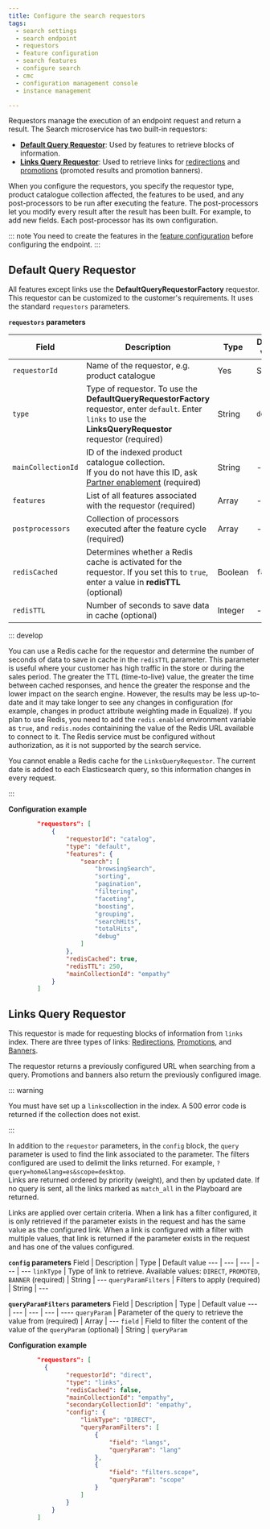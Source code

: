 ```yaml
---
title: Configure the search requestors
tags:
  - search settings
  - search endpoint
  - requestors
  - feature configuration
  - search features
  - configure search
  - cmc
  - configuration management console
  - instance management

---
```


Requestors manage the execution of an endpoint request and return a result. The Search microservice has two built-in requestors:

- **[Default Query Requestor](#default-query-requestor)**: Used by features to retrieve blocks of information.
- **[Links Query Requestor](#links-query-requestor)**: Used to retrieve links for [redirections](/explore-empathy-platform/features/redirections-overview.md) and [promotions](/explore-empathy-platform/features/promotions-overview.md) (promoted results and promotion banners).
<!-- For more information, see **[Tutorial: Set up redirections and promotions](set-up-redirections-promotions.md)**.-->

When you configure the requestors, you specify the requestor type, product catalogue collection affected, the features to be used, and any post-processors to be run after executing the feature. The post-processors let you modify every result after the result has been built. For example, to add new fields. Each post-processor has its own configuration.   

::: note
You need to create the features in the [feature configuration](readme.md#feature-configuration) before configuring the endpoint.
:::


## Default Query Requestor
All features except links use the **DefaultQueryRequestorFactory** requestor. This requestor can be customized to the customer's requirements. It uses the standard `requestors` parameters.

**`requestors` parameters**

| Field | Description | Type | Default value
| --- | --- | --- | --- 
| `requestorId` | Name of the requestor, e.g. product catalogue | Yes | String | ---
| `type` | Type of requestor. To use the **DefaultQueryRequestorFactory** requestor, enter `default`. Enter `links` to use the **LinksQueryRequestor** requestor (required) | String | `default`
| `mainCollectionId` | ID of the indexed product catalogue collection. <br> If you do not have this ID, ask [Partner enablement](mailto:enablement_partners@empathy.co) (required) | String | ---
| `features` | List of all features associated with the requestor (required) | Array | ---
| `postprocessors` | Collection of processors executed after the feature cycle (required) | Array | ---
| `redisCached` | Determines whether a Redis cache is activated for the requestor. If you set this to `true`, enter a value in **redisTTL** (optional) | Boolean | `false`
| `redisTTL` | Number of seconds to save data in cache (optional) | Integer | ---

::: develop

You can use a Redis cache for the requestor and determine the number of seconds of data to save in cache in the `redisTTL` parameter. This parameter is useful where your customer has high traffic in the store or during the sales period. The greater the TTL (time-to-live) value, the greater the time between cached responses, and hence the greater the response and the lower impact on the search engine. However, the results may be less up-to-date and it may take longer to see any changes in configuration (for example, changes in product attribute weighting made in Equalize). If you plan to use Redis, you need to add the `redis.enabled` environment variable as `true`, and `redis.nodes` containining the value of the Redis URL available to connect to it. The Redis service must be configured without authorization, as it is not supported by the search service.

 You cannot enable a Redis cache for the `LinksQueryRequestor`. The current date is added to each Elasticsearch query, so this information changes in every request.

:::

**Configuration example**
```json
        "requestors": [
            {
                "requestorId": "catalog",
                "type": "default",
                "features": {
                    "search": [
                        "browsingSearch",
                        "sorting",
                        "pagination",
                        "filtering",
                        "faceting",
                        "boosting",
                        "grouping",
                        "searchHits",
                        "totalHits",
                        "debug"
                    ]
                },
                "redisCached": true,
                "redisTTL": 250,
                "mainCollectionId": "empathy"
            }
        ]
```

<!--
::: details DefaultQueryRequestor request and response
Default requestor is added in the search endpoint. See [Endpoint configuration](configure-search-service.md#endpoint-configuration).

**Request**

```


```


**Elastic query**

```

```

**Requestor response**

```json


```
:::
-->


## Links Query Requestor
This requestor is made for requesting blocks of information from `links` index. There are three types of links: [Redirections](/explore-empathy-platform/features/redirections-overview.md), [Promotions](/explore-empathy-platform/features/promotions-overview.md#promoted-results), and [Banners](/explore-empathy-platform/features/promotions-overview.md#promotion-banners).

The requestor returns a previously configured URL when searching from a query. Promotions and banners also return the previously configured image.

::: warning

You must have set up a `links`collection in the index. A 500 error code is returned if the collection does not exist.

:::

In addition to the `requestor` parameters, in the `config` block, the `query` parameter is used to find the link associated to the parameter. The filters configured are used to delimit the links returned. For example, `?query=home&lang=es&scope=desktop`.   
Links are returned ordered by priority (weight), and then by updated date. If no query is sent, all the links marked as `match_all` in the Playboard are returned.

Links are applied over certain criteria. When a link has a filter configured, it is only retrieved if the parameter exists in the request and has the same value as the configured link. When a link is configured with a filter with multiple values, that link is returned if the parameter exists in the request and has one of the values configured.

**`config` parameters**
Field | Description | Type | Default value
--- | --- | --- | --- | ---
`linkType` | Type of link to retrieve. Available values: `DIRECT`, `PROMOTED`, `BANNER` (required) | String | ---
`queryParamFilters` | Filters to apply (required) | String | ---

**`queryParamFilters` parameters**
Field | Description | Type | Default value
--- | --- | --- | --- | ----
`queryParam` | Parameter of the query to retrieve the value from (required) | Array | ---
`field` | Field to filter the content of the value of the `queryParam` (optional) | String | `queryParam`

**Configuration example**
```json
        "requestors": [
          {
                "requestorId": "direct",
                "type": "links",
                "redisCached": false,
                "mainCollectionId": "empathy",
                "secondaryCollectionId": "empathy",
                "config": {
                    "linkType": "DIRECT",
                    "queryParamFilters": [
                        {
                            "field": "langs",
                            "queryParam": "lang"
                        },
                        {
                            "field": "filters.scope",
                            "queryParam": "scope"
                        }
                    ]
                }
            }
        ]
```

<!--
::: details LinksQueryRequestor request and response
Links requestor is added in the search endpoint. See [Endpoint configuration](configure-search-service-advanced.md#endpoint-configuration).

**Request**

```
query=text&store=1&store=2&scope=mobile
```


**Elastic query**

```
query=(text OR match_all) AND 
store=(1 OR 2) AND scope=mobile AND device=null AND 
enabled=true AND 
type=DIRECT AND 
(startDate <= now OR startDate=null) AND (endDate >= now OR endDate=null)
```

**Requestor response**

```json

{
  "direct": {
    "content": [
      {
        "title_raw": "shirt",
        "id": "605dcafebe6f780ac5f7a3b1",
        "title": "shirt",
        "url": "https://searchbroker.atlassian.net/secure/RapidBoard.jspa?rapidView=50&projectKey=EP&assignee=5b961ea5b295006b102fb6b9",
        "image_url": ""
      }
    ]
  }
}
```
:::

-->

<!--There are two post-processors:
- `explain`: Lets you add sorting and scoring information to every result. 
    It can be enabled for a request by sending the query parameter `debugEnabled=true`. When enabled, a `debugProperties` section is added to every result containing information about the sorting criteria used in that request.   
    More details about how the score has been calculated can be retrieved sending parameter `debugRankingDetails=true`, and a section with details is added inside the score `criteriaId sort`.
- `tagging`: Provides direct integration with the Empathy Platform Tagging API with information provided by the Empathy Platform Search API. This postprocessor returns a ready-to-use URL of tagging events in the search response. See [Search and Tag - Tagging post-processor configuration](#search--tag-tagging-postprocessor). -->

<!--
**`postprocessors` parameters**
Field | Description | Required | Type | Default value
--- | --- | --- | --- | ---
`name` | Name of postprocessor declared as bean. Accepted values: `explain`, `tagging` | Yes | String | ---
`config` | Configuration passed to postprocessor | No | String | ---

**`explain` parameters**
There is no additional configuration for this post processor.


::: details Example: Requestor configuration with Explain postprocessor

```json
        "requestors": [
          {
            "requestorId": "catalog",
            "type": "default",
            "features": {
              "search": [
                "totalHits"
              ]
            },
            "postprocessors": [
              {
                "name": "explain"
              }
            ],
            "redisCached": false,
            "mainCollectionId": "empathy"
          }
        ]

```
:::

<!--
::: details Example: Tagging postprocessor configuration

```json
{
  "params": [
    {
      "name": "q",
      "resolver": "request",
      "originName": "query",
      "defaultValue": "default"
    },
    {
      "name": "totalHits",
      "resolver": "calculated",
      "originName": "numFound"
    },
    {
      "name": "page",
      "resolver": "calculated"
    },
    {
      "name": "title",
      "resolver": "document",
      "originName": "name",
      "defaultValue": "Default title"
    }
  ]
}
```

:::

#### Search & Tag. Tagging postprocessor

The `tagging` post processor configuration involves two sections:

``` json
{
  "name": "tagging",
  "config": {
    "params": [],
    "events": []
  }
}
```

**`tagging` parameters**
Field | Description | Required | Type | Default value
--- | --- | --- | --- | ---
`params` | A list of params that defines the query params available to include in the tagging URL generated. Each entry contains the name of the `param` is the configuration that determines how to resolve its value | Yes | Array | ---
`events` | A list of events to be included into the tagging response. Each event contains the name of the event, the parameters that must include the event URL and the event type, which can be `global` (events informed at response level) or `document` (events informed at document level) | Yes | Array | ---

**`params` parameters**
Field | Description | Required | Type | Default value
--- | --- | --- | --- | ---
`name` | Parameter name to be included into the tagging URL | - | yes
`resolver` | Name of the resolver to be used to solve the value of the parameter. A set of predefined resolvers are available. See [predefined resolvers](#predefined-resolvers) | Yes | String | ---
`originName` | Name of the field to be read from the origin | No | String | Name of the parameter
`defaultValue` | Default value to be returned where the desired value is not present in the origin | No | String | ---

``` json
{
  "params": [
    {
      "name": "q",
      "resolver": "request",
      "originName": "query",
      "defaultValue": "default"
    },
    {
      "name": "totalHits",
      "resolver": "calculated",
      "originName": "numFound"
    },
    {
      "name": "page",
      "resolver": "calculated"
    },
    {
      "name": "title",
      "resolver": "document",
      "originName": "name",
      "defaultValue": "Default title"
    }
  ]
}
```
#### Resolvers

Each parameter needs to have a value that is calculated through a resolver. The resolver must be named, being that name the same as the value
associated to the attribute "resolver" in the configuration. The resolver must implement the interface `ParamResolver` in order to work with the
configuration automatically and needs to be exposed as a spring bean. This way you can add new resolvers but a set of predefined resolvers are already
built to be used.

#### Predefined Resolvers

There is a set of predefined resolvers to solve the value of a set of parameters.

Resolver name | Class | Explanation
--- | --- | ---
request | RequestParamResolver | Resolves the value of a parameter which origin is the request
document | DocumentParamResolver | Resolves the value of a parameter which origin is the document
totalHits | TotalHitsParamResolver | Resolves the value of a parameter totalHits
filtered |FilteredParamResolver | Resolves the value of a parameter filtered
page | PageParamResolver | Resolves the value of a parameter page
position | positionParamResolver | Resolves the value of a parameter position
spellcheck | spellcheckParamResolver | Resolves the value of a parameter spellcheck

Those are pre-built in order to be able to have the minimum parameters that Tagging events needs. Check Tagging documentation for more information.

### Events section configuration

```json
[
  {
    "name": "query",
    "type": "global",
    "queryParams": [
      "q",
      "totalHits",
      "page",
      "lang",
      "scope",
      "origin",
      "filtered",
      "spellcheck"
    ]
  },
  {
    "name": "click",
    "type": "document",
    "queryParams": [
      "q",
      "title",
      "productId",
      "position",
      "page",
      "url",
      "follow",
      "lang",
      "scope",
      "origin",
      "filtered",
      "spellcheck"
    ]
  }
]
```

Following the previous example the structure of an event is:

field | description | default value | mandatory
--- | --- | --- | ---
name | Name of the event (it should correlate with the different events that are accepted by the Tagging API). | - | yes
type | Type of the event. Valid values are `global` (that means that the event will be included globally) or `document`that means that the event will be included per document. | -  | yes
queryParams | List of parameters that are wanted to be included into the tagging url for this event. They need to be defined into the `params` section. Otherwise they will be ignored. | - | yes 

-->

<!---
**Processors**: There are three types of processor:   
    - query processor: Builds the final query sent to the search engine (ElasticSearch).
    - request processor: Creates internal requests to be managed, used to manage fallback solutions.
    - result processor: Transforms the results obtained from the query.
**Post-processor**: Used to add information to the documents/results.
**Transformers**: There are two types:
    - document transformer - adapts the document structure to requirements. Performed after the post-processors.--->